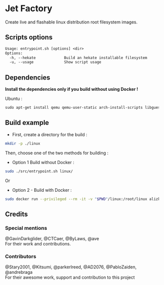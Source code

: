 # Jet Factory

Create live and flashable linux distribution root filesystem images.

## Scripts options

```txt
Usage: entrypoint.sh [options] <dir>
Options:
  -h, --hekate             Build an hekate installable filesystem
  -u, --usage              Show script usage
```

## Dependencies

**Install the dependencies only if you build without using Docker !**

Ubuntu :

```txt
sudo apt-get install qemu qemu-user-static arch-install-scripts libguestfs-tools wget p7zip-full xz-utils
```

## Build example

- First, create a directory for the build :

```sh
mkdir -p ./linux
```

Then, choose one of the two methods for building :

- Option 1 Build without Docker :

```sh
sudo ./src/entrypoint.sh linux/
```

Or

- Option 2 - Build with Docker :

```sh
sudo docker run --privileged --rm -it -v "$PWD"/linux:/root/linux alizkan/jet-factory:latest
```

## Credits

### Special mentions

@GavinDarkglider, @CTCaer, @ByLaws, @ave \
For their work and contributions.

### Contributors

@Stary2001, @Kitsumi, @parkerlreed, @AD2076, @PabloZaiden, @andrebraga \
For their awesome work, support and contribution to this project

